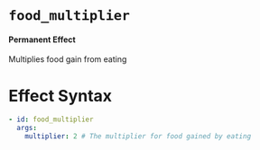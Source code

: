 # `food_multiplier`
#### Permanent Effect

Multiplies food gain from eating

# Effect Syntax
```yaml
- id: food_multiplier
  args:
    multiplier: 2 # The multiplier for food gained by eating
```